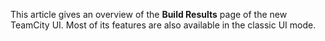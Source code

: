 [//]: # (title: Build Results Page)
[//]: # (auxiliary-id: Build Results Page;Build History)

This article gives an overview of the __Build Results__ page of the new TeamCity UI. Most of its features are also available in the classic UI mode.
